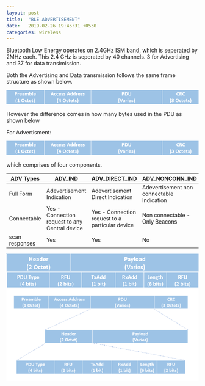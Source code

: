 ```yaml
---
layout: post
title:  "BLE ADVERTISEMENT"
date:   2019-02-26 19:45:31 +0530
categories: wireless
---
```


Bluetooth Low Energy operates on 2.4GHz ISM band, which is seperated by 2MHz each. This 2.4 GHz is seperated by 40 channels.
3 for Advertising and 37 for data transimission.

Both the Advertising and Data transmission follows the same frame structure as shown below.

![GitHub Logo](/images/ble_adv_full_frame.PNG)

However the difference comes in how many bytes used in the PDU as shown below

For Advertisment:

![GitHub Logo](/images/ble_adv_full_frame.PNG)




which comprises of four components.

ADV Types |ADV_IND | ADV_DIRECT_IND | ADV_NONCONN_IND | ADV_SCAN_IND
-------- | ------------ | ------------- | -------------- | ----------
Full Form | Adevertisement Indication | Adevertisement Direct Indication | Adevertisement non connectable Indication |  Adevertisement scannable Indication
Connectable | Yes - Connection request to any Central device | Yes - Connection request to a particular device | Non connectable - Only Beacons |  Non connectable - Only Beacons
scan responses | Yes | Yes | No |  Yes



![GitHub Logo](/images/ble_adv_pdu.PNG)
![GitHub Logo](/images/ble_adv_pdu_header.PNG)
![GitHub Logo](/images/ble_adv_full_pic.PNG)


